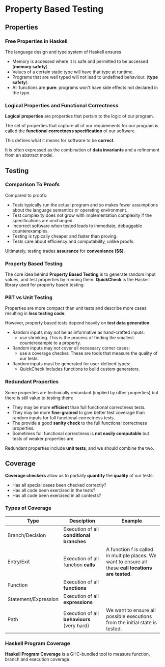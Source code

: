# Property Based Testing

## Properties
### Free Properties in Haskell
The language design and type system of Haskell ensures
- Memory is accessed where it is safe and permitted to be accessed (**memory safety**).
- Values of a certain static type will have that type at runtime. 
- Programs that are well typed will not lead to undefined behaviour. (**type safety**).
- All functions are **pure**: programs won't have side effects not declared in the type.

### Logical Properties and Functional Correctness
**Logical properties** are properties that pertain to the logic of our program.

The set of properties that capture all of our requirements for our program is called the **functional correctness specification** of our software.

This defines what it means for software to be **correct**.

It is often expressed as the combination of **data invariants** and a refinement from an abstract model.

## Testing
### Comparison To Proofs
Compared to proofs:
- Tests typically run the actual program and so makes fewer assumptions about the language semantics or operating environment.
- Test complexity does not grow with implementation complexity if the specifications are unchanged.
- Incorrect software when tested leads to immediate, debuggable counterexamples.
- Testing is typically cheaper and faster than proving.
- Tests care about efficiency and computability, unlike proofs.

Ultimately, testing trades **assurance** for **convenience ($$)**.

### Property Based Testing
The core idea behind **Property Based Testing** is to generate random input values, and test properties by running them.
**QuickCheck** is the Haskell library used for property based testing.

### PBT vs Unit Testing
Properties are more compact than unit tests and describe more cases resulting in **less testing code**.

However, property based tests depend heavily on **test data generation**:
- Random inputs may not be as informative as hand-crafted inputs:
  - use shrinking. This is the process of finding the smallest counterexample to a property.
- Random inputs may not cover all necessary corner cases:
  - use a coverage checker. These are tools that measure the quality of our tests.
- Random inputs must be generated for user-defined types:
  - QuickCheck includes functions to build custom generators.
  
### Redundant Properties
Some properties are technically redundant (implied by other properties) but there is still value to testing them:
- They may be more **efficient** than full functional correctness tests. 
- They may be more **fine-grained** to give better test coverage than random inputs for full functional correctness tests.
- The provide a good **sanity check** to the full functional correctness properties.
- Sometimes full functional correctness is **not easily computable** but tests of weaker properties are.

Redundant properties include **unit tests**, and we should combine the two.
 
## Coverage
**Coverage checkers** allow us to partially **quantify** the **quality** of our tests:
- Has all special cases been checked correctly?
- Has all code been exercised in the tests?
- Has all code been exercised in all contexts?

### Types of Coverage
|Type | Desciption | Example |
| --- | ---------- | ------- |
| Branch/Decision | Execution of all **conditional branches** | 
| Entry/Exit | Execution of all function **calls** | A function f is called in multiple places. We want to ensure all these **call locations are tested**. |
| Function | Execution of all **functions** |
| Statement/Expression | Execution of all **expressions** |
| Path | Execution of all **behaviours** (very hard) | We want to ensure all possible executions from the initial state is tested. |

### Haskell Program Coverage
**Haskell Program Coverage** is a GHC-bundled tool to measure function, branch and execution coverage.
